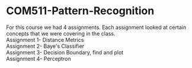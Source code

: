 # COM511-Pattern-Recognition

For this course we had 4 assignments. Each assignment looked at certain concepts that we were covering in the class.  
Assignment 1- Distance Metrics  
Assignment 2- Baye's Classifier  
Assignment 3- Decision Boundary, find and plot  
Assignment 4- Perceptron  
